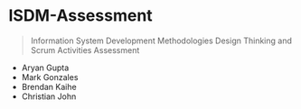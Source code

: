 # ISDM-Assessment
> Information System Development Methodologies Design Thinking and Scrum Activities Assessment
- Aryan Gupta
- Mark Gonzales
- Brendan Kaihe
- Christian John
